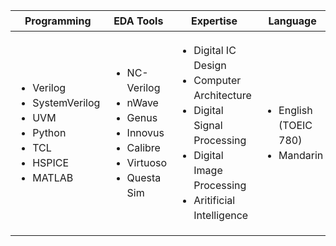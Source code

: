 <style>
table {
    width: 100%;
    line-height: 1.5;
}

table th:first-of-type {
    width: 25%;
}
table th:nth-of-type(2) {
    width: 25%;
}
table th:nth-of-type(3) {
    width: 25%;
}
table th:nth-of-type(4) {
    width: 25%;
}
</style>

<table>
    <thead>
        <tr>
        <th style="width:25%">Programming</th>
        <th style="width:25%">EDA Tools</th>
        <th style="width:25%">Expertise</th>
        <th style="width:25%">Language</th>
        </tr>
    </thead>
    <tbody>
        <tr>
        <td>
            <ul>
            <li>Verilog</li>
            <li>SystemVerilog</li>
            <li>UVM</li>
            <li>Python</li>
            <li>TCL</li>
            <li>HSPICE</li>
            <li>MATLAB</li>
            </ul>
        </td>
        <td>
            <ul>
            <li>NC-Verilog</li>
            <li>nWave</li>
            <li>Genus</li>
            <li>Innovus</li>
            <li>Calibre</li>
            <li>Virtuoso</li>
            <li>Questa Sim</li>
            </ul>
        </td>
        <td>
            <ul>
            <li>Digital IC Design</li>
            <li>Computer Architecture</li>
            <li>Digital Signal Processing</li>
            <li>Digital Image Processing</li>
            <li>Aritificial Intelligence</li>
            </ul>
        </td>
        <td>
            <ul>
            <li>English (TOEIC 780)</li>
            <li>Mandarin</li>
            </ul>
        </td>
        </tr>
    </tbody>
</table>